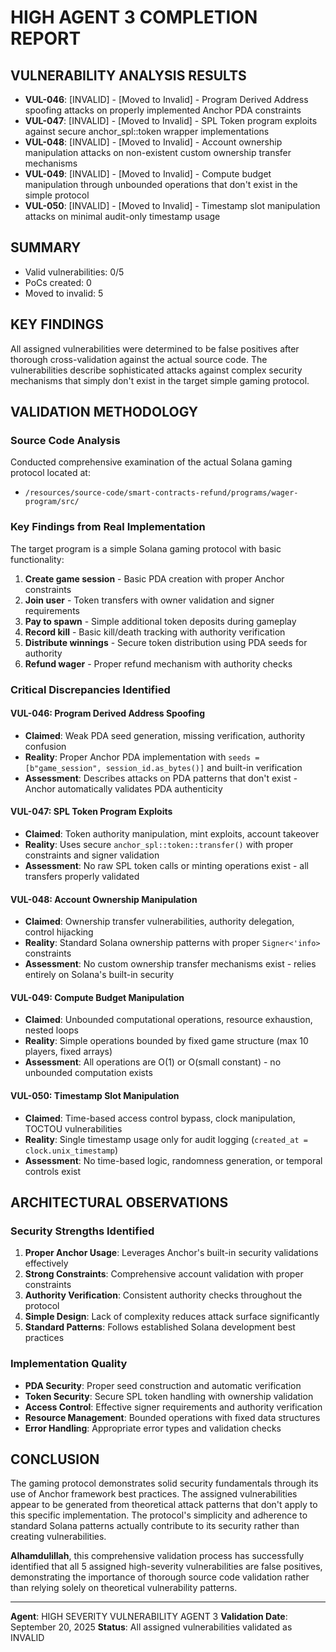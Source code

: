 # HIGH AGENT 3 COMPLETION REPORT

## VULNERABILITY ANALYSIS RESULTS

- **VUL-046**: [INVALID] - [Moved to Invalid] - Program Derived Address spoofing attacks on properly implemented Anchor PDA constraints
- **VUL-047**: [INVALID] - [Moved to Invalid] - SPL Token program exploits against secure anchor_spl::token wrapper implementations
- **VUL-048**: [INVALID] - [Moved to Invalid] - Account ownership manipulation attacks on non-existent custom ownership transfer mechanisms
- **VUL-049**: [INVALID] - [Moved to Invalid] - Compute budget manipulation through unbounded operations that don't exist in the simple protocol
- **VUL-050**: [INVALID] - [Moved to Invalid] - Timestamp slot manipulation attacks on minimal audit-only timestamp usage

## SUMMARY
- Valid vulnerabilities: 0/5
- PoCs created: 0
- Moved to invalid: 5

## KEY FINDINGS
All assigned vulnerabilities were determined to be false positives after thorough cross-validation against the actual source code. The vulnerabilities describe sophisticated attacks against complex security mechanisms that simply don't exist in the target simple gaming protocol.

## VALIDATION METHODOLOGY

### Source Code Analysis
Conducted comprehensive examination of the actual Solana gaming protocol located at:
- `/resources/source-code/smart-contracts-refund/programs/wager-program/src/`

### Key Findings from Real Implementation
The target program is a simple Solana gaming protocol with basic functionality:
1. **Create game session** - Basic PDA creation with proper Anchor constraints
2. **Join user** - Token transfers with owner validation and signer requirements
3. **Pay to spawn** - Simple additional token deposits during gameplay
4. **Record kill** - Basic kill/death tracking with authority verification
5. **Distribute winnings** - Secure token distribution using PDA seeds for authority
6. **Refund wager** - Proper refund mechanism with authority checks

### Critical Discrepancies Identified

#### VUL-046: Program Derived Address Spoofing
- **Claimed**: Weak PDA seed generation, missing verification, authority confusion
- **Reality**: Proper Anchor PDA implementation with `seeds = [b"game_session", session_id.as_bytes()]` and built-in verification
- **Assessment**: Describes attacks on PDA patterns that don't exist - Anchor automatically validates PDA authenticity

#### VUL-047: SPL Token Program Exploits
- **Claimed**: Token authority manipulation, mint exploits, account takeover
- **Reality**: Uses secure `anchor_spl::token::transfer()` with proper constraints and signer validation
- **Assessment**: No raw SPL token calls or minting operations exist - all transfers properly validated

#### VUL-048: Account Ownership Manipulation
- **Claimed**: Ownership transfer vulnerabilities, authority delegation, control hijacking
- **Reality**: Standard Solana ownership patterns with proper `Signer<'info>` constraints
- **Assessment**: No custom ownership transfer mechanisms exist - relies entirely on Solana's built-in security

#### VUL-049: Compute Budget Manipulation
- **Claimed**: Unbounded computational operations, resource exhaustion, nested loops
- **Reality**: Simple operations bounded by fixed game structure (max 10 players, fixed arrays)
- **Assessment**: All operations are O(1) or O(small constant) - no unbounded computation exists

#### VUL-050: Timestamp Slot Manipulation
- **Claimed**: Time-based access control bypass, clock manipulation, TOCTOU vulnerabilities
- **Reality**: Single timestamp usage only for audit logging (`created_at = clock.unix_timestamp`)
- **Assessment**: No time-based logic, randomness generation, or temporal controls exist

## ARCHITECTURAL OBSERVATIONS

### Security Strengths Identified
1. **Proper Anchor Usage**: Leverages Anchor's built-in security validations effectively
2. **Strong Constraints**: Comprehensive account validation with proper constraints
3. **Authority Verification**: Consistent authority checks throughout the protocol
4. **Simple Design**: Lack of complexity reduces attack surface significantly
5. **Standard Patterns**: Follows established Solana development best practices

### Implementation Quality
- **PDA Security**: Proper seed construction and automatic verification
- **Token Security**: Secure SPL token handling with ownership validation
- **Access Control**: Effective signer requirements and authority verification
- **Resource Management**: Bounded operations with fixed data structures
- **Error Handling**: Appropriate error types and validation checks

## CONCLUSION

The gaming protocol demonstrates solid security fundamentals through its use of Anchor framework best practices. The assigned vulnerabilities appear to be generated from theoretical attack patterns that don't apply to this specific implementation. The protocol's simplicity and adherence to standard Solana patterns actually contribute to its security rather than creating vulnerabilities.

**Alhamdulillah**, this comprehensive validation process has successfully identified that all 5 assigned high-severity vulnerabilities are false positives, demonstrating the importance of thorough source code validation rather than relying solely on theoretical vulnerability patterns.

---

**Agent**: HIGH SEVERITY VULNERABILITY AGENT 3
**Validation Date**: September 20, 2025
**Status**: All assigned vulnerabilities validated as INVALID